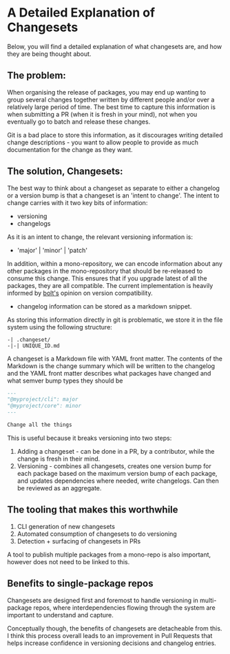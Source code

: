 # A Detailed Explanation of Changesets

Below, you will find a detailed explanation of what changesets are, and how they are being thought about.

## The problem:

When organising the release of packages, you may end up wanting to group several changes together written by different people and/or over a relatively large period of time. The best time to capture this information is when submitting a PR (when it is fresh in your mind), not when you eventually go to batch and release these changes.

Git is a bad place to store this information, as it discourages writing detailed change descriptions - you want to allow people to provide as much documentation for the change as they want.

## The solution, Changesets:

The best way to think about a changeset as separate to either a changelog or a version bump is that a changeset is an 'intent to change'. The intent to change carries with it two key bits of information:

- versioning
- changelogs

As it is an intent to change, the relevant versioning information is:

- 'major' | 'minor' | 'patch'

In addition, within a mono-repository, we can encode information about any other packages in the mono-repository that should be re-released to consume this change. This ensures that if you upgrade latest of all the packages, they are all compatible. The current implementation is heavily informed by [bolt's](https://github.com/boltpkg/bolt) opinion on version compatibility.

- changelog information can be stored as a markdown snippet.

As storing this information directly in git is problematic, we store it in the file system using the following structure:

```
-| .changeset/
-|-| UNIQUE_ID.md
```

A changeset is a Markdown file with YAML front matter. The contents of the Markdown is the change summary which will be written to the changelog and the YAML front matter describes what packages have changed and what semver bump types they should be

```md
---
"@myproject/cli": major
"@myproject/core": minor
---

Change all the things
```

This is useful because it breaks versioning into two steps:

1. Adding a changeset - can be done in a PR, by a contributor, while the change is fresh in their mind.
2. Versioning - combines all changesets, creates one version bump for each package based on the maximum version bump of each package, and updates dependencies where needed, write changelogs. Can then be reviewed as an aggregate.

## The tooling that makes this worthwhile

1. CLI generation of new changesets
2. Automated consumption of changesets to do versioning
3. Detection + surfacing of changesets in PRs

A tool to publish multiple packages from a mono-repo is also important, however does not need to be linked to this.


## Benefits to single-package repos

Changesets are designed first and foremost to handle versioning in multi-package repos, where interdependencies flowing through the system are important to understand and capture.

Conceptually though, the benefits of changesets are detacheable from this. I think this process overall leads to an improvement in Pull Requests that helps increase confidence in versioning decisions and changelog entries.

